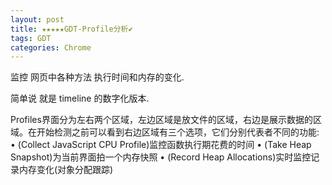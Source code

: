 ```yaml
---
layout: post
title: ★★★★★GDT-Profile分析✔︎
tags: GDT
categories: Chrome
---
```


监控 网页中各种方法 执行时间和内存的变化.

简单说 就是 timeline 的数字化版本.






Profiles界面分为左右两个区域，左边区域是放文件的区域，右边是展示数据的区域。在开始检测之前可以看到右边区域有三个选项，它们分别代表者不同的功能:
• (Collect JavaScript CPU Profile)监控函数执行期花费的时间
• (Take Heap Snapshot)为当前界面拍一个内存快照
• (Record Heap Allocations)实时监控记录内存变化(对象分配跟踪)